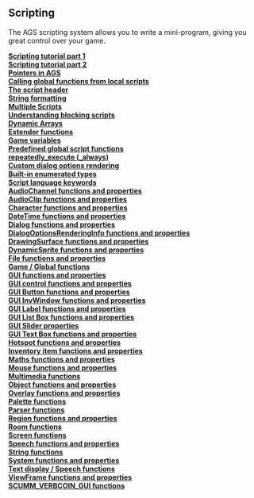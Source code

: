 Scripting
---------

The AGS scripting system allows you to write a mini-program, giving you
great control over your game.

[**Scripting tutorial part 1**](ScriptingTutorialPart1#ScriptingTutorialPart1)\
[**Scripting tutorial part 2**](ScriptingTutorialPart2#ScriptingTutorialPart2)\
[**Pointers in AGS**](Pointers#Pointers)\
[**Calling global functions from local scripts**](CallingGlobalFunctions#CallingGlobalFunctions)\
[**The script header**](TheScriptHeader#TheScriptHeader)\
[**String formatting**](StringFormats#StringFormats)\
[**Multiple Scripts**](ScriptModules#ScriptModules)\
[**Understanding blocking scripts**](BlockingScripts#BlockingScripts)\
[**Dynamic Arrays**](DynamicArrays#DynamicArrays)\
[**Extender functions**](ExtenderFunctions#ExtenderFunctions)\
[**Game variables**](Gamevariables#Gamevariables)\
[**Predefined global script functions**](TextScriptEvents#TextScriptEvents)\
[**repeatedly\_execute (\_always)**](RepExec#RepExec)\
[**Custom dialog options rendering**](CustomDialogOptions#CustomDialogOptions)\
[**Built-in enumerated types**](BuiltInEnums#BuiltInEnums)\
[**Script language keywords**](enum#topic46)\
[**AudioChannel functions and
properties**](AudioChannel#AudioChannelCommands)\
[**AudioClip functions and properties**](AudioClip#AudioClipCommands)\
[**Character functions and properties**](Character#topic48)\
[**DateTime functions and properties**](topic49#topic49)\
[**Dialog functions and properties**](topic50#topic50)\
[**DialogOptionsRenderingInfo functions and
properties**](DialogOptionsRenderingInfo#DialogOptionsRenderingInfoFunctions)\
[**DrawingSurface functions and
properties**](DrawingSurfaceFunctions#DrawingSurfaceFunctions)\
[**DynamicSprite functions and properties**](DynamicSprite#topic51)\
[**File functions and properties**](topic52#topic52)\
[**Game / Global functions**](Game#GlobalCommands)\
[**GUI functions and properties**](GUIFuncsAndProps#GUIFuncsAndProps)\
[**GUI control functions and properties**](GUIControl#GUIControl)\
[**GUI Button functions and properties**](topic54#topic54)\
[**GUI InvWindow functions and properties**](GUIInvFuncs#GUIInvFuncs)\
[**GUI Label functions and properties**](topic55#topic55)\
[**GUI List Box functions and properties**](topic56#topic56)\
[**GUI Slider properties**](topic57#topic57)\
[**GUI Text Box functions and properties**](topic58#topic58)\
[**Hotspot functions and properties**](Hotspot#topic59)\
[**Inventory item functions and properties**](InventoryItem#topic60)\
[**Maths functions and properties**](topic61#topic61)\
[**Mouse functions and properties**](topic62#topic62)\
[**Multimedia functions**](Game#topic63)\
[**Object functions and properties**](Object#topic64)\
[**Overlay functions and properties**](topic65#topic65)\
[**Palette functions**](topic66#topic66)\
[**Parser functions**](topic67#topic67)\
[**Region functions and properties**](topic68#topic68)\
[**Room functions**](Room#topic69)\
[**Screen functions**](topic70#topic70)\
[**Speech functions and properties**](Speech#SpeechCommands)\
[**String functions**](topic71#topic71)\
[**System functions and properties**](topic72#topic72)\
[**Text display / Speech functions**](topic73#topic73)\
[**ViewFrame functions and properties**](ViewFrame#topic74)\
[**SCUMM\_VERBCOIN\_GUI functions**](topic75#topic75)

